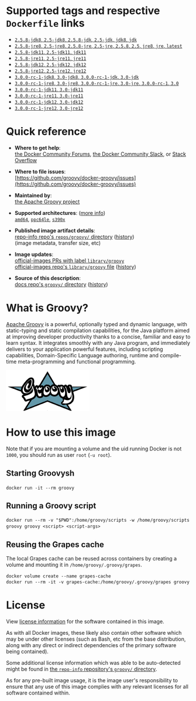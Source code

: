 <!--

********************************************************************************

WARNING:

    DO NOT EDIT "groovy/README.md"

    IT IS AUTO-GENERATED

    (from the other files in "groovy/" combined with a set of templates)

********************************************************************************

-->

# Supported tags and respective `Dockerfile` links

-	[`2.5.8-jdk8`, `2.5-jdk8`, `2.5.8-jdk`, `2.5-jdk`, `jdk8`, `jdk`](https://github.com/groovy/docker-groovy/blob/3cf1a63e71ac13bab6ba9cbb20bdc846b472842f/jdk8/Dockerfile)
-	[`2.5.8-jre8`, `2.5-jre8`, `2.5.8-jre`, `2.5-jre`, `2.5.8`, `2.5`, `jre8`, `jre`, `latest`](https://github.com/groovy/docker-groovy/blob/3cf1a63e71ac13bab6ba9cbb20bdc846b472842f/jre8/Dockerfile)
-	[`2.5.8-jdk11`, `2.5-jdk11`, `jdk11`](https://github.com/groovy/docker-groovy/blob/3cf1a63e71ac13bab6ba9cbb20bdc846b472842f/jdk11/Dockerfile)
-	[`2.5.8-jre11`, `2.5-jre11`, `jre11`](https://github.com/groovy/docker-groovy/blob/3cf1a63e71ac13bab6ba9cbb20bdc846b472842f/jre11/Dockerfile)
-	[`2.5.8-jdk12`, `2.5-jdk12`, `jdk12`](https://github.com/groovy/docker-groovy/blob/3cf1a63e71ac13bab6ba9cbb20bdc846b472842f/jdk12/Dockerfile)
-	[`2.5.8-jre12`, `2.5-jre12`, `jre12`](https://github.com/groovy/docker-groovy/blob/3cf1a63e71ac13bab6ba9cbb20bdc846b472842f/jre12/Dockerfile)
-	[`3.0.0-rc-1-jdk8`, `3.0-jdk8`, `3.0.0-rc-1-jdk`, `3.0-jdk`](https://github.com/groovy/docker-groovy/blob/975f0b5da97ff202bfde1ceeaa9ee37e349df46a/jdk8/Dockerfile)
-	[`3.0.0-rc-1-jre8`, `3.0-jre8`, `3.0.0-rc-1-jre`, `3.0-jre`, `3.0.0-rc-1`, `3.0`](https://github.com/groovy/docker-groovy/blob/975f0b5da97ff202bfde1ceeaa9ee37e349df46a/jre8/Dockerfile)
-	[`3.0.0-rc-1-jdk11`, `3.0-jdk11`](https://github.com/groovy/docker-groovy/blob/975f0b5da97ff202bfde1ceeaa9ee37e349df46a/jdk11/Dockerfile)
-	[`3.0.0-rc-1-jre11`, `3.0-jre11`](https://github.com/groovy/docker-groovy/blob/975f0b5da97ff202bfde1ceeaa9ee37e349df46a/jre11/Dockerfile)
-	[`3.0.0-rc-1-jdk12`, `3.0-jdk12`](https://github.com/groovy/docker-groovy/blob/975f0b5da97ff202bfde1ceeaa9ee37e349df46a/jdk12/Dockerfile)
-	[`3.0.0-rc-1-jre12`, `3.0-jre12`](https://github.com/groovy/docker-groovy/blob/975f0b5da97ff202bfde1ceeaa9ee37e349df46a/jre12/Dockerfile)

# Quick reference

-	**Where to get help**:  
	[the Docker Community Forums](https://forums.docker.com/), [the Docker Community Slack](https://blog.docker.com/2016/11/introducing-docker-community-directory-docker-community-slack/), or [Stack Overflow](https://stackoverflow.com/search?tab=newest&q=docker)

-	**Where to file issues**:  
	[https://github.com/groovy/docker-groovy/issues](https://github.com/groovy/docker-groovy/issues)

-	**Maintained by**:  
	[the Apache Groovy project](https://github.com/groovy/docker-groovy)

-	**Supported architectures**: ([more info](https://github.com/docker-library/official-images#architectures-other-than-amd64))  
	[`amd64`](https://hub.docker.com/r/amd64/groovy/), [`ppc64le`](https://hub.docker.com/r/ppc64le/groovy/), [`s390x`](https://hub.docker.com/r/s390x/groovy/)

-	**Published image artifact details**:  
	[repo-info repo's `repos/groovy/` directory](https://github.com/docker-library/repo-info/blob/master/repos/groovy) ([history](https://github.com/docker-library/repo-info/commits/master/repos/groovy))  
	(image metadata, transfer size, etc)

-	**Image updates**:  
	[official-images PRs with label `library/groovy`](https://github.com/docker-library/official-images/pulls?q=label%3Alibrary%2Fgroovy)  
	[official-images repo's `library/groovy` file](https://github.com/docker-library/official-images/blob/master/library/groovy) ([history](https://github.com/docker-library/official-images/commits/master/library/groovy))

-	**Source of this description**:  
	[docs repo's `groovy/` directory](https://github.com/docker-library/docs/tree/master/groovy) ([history](https://github.com/docker-library/docs/commits/master/groovy))

# What is Groovy?

[Apache Groovy](http://groovy-lang.org/) is a powerful, optionally typed and dynamic language, with static-typing and static compilation capabilities, for the Java platform aimed at improving developer productivity thanks to a concise, familiar and easy to learn syntax. It integrates smoothly with any Java program, and immediately delivers to your application powerful features, including scripting capabilities, Domain-Specific Language authoring, runtime and compile-time meta-programming and functional programming.

![logo](https://raw.githubusercontent.com/docker-library/docs/bb5fc730ed18c45d86425f9fa4265d50cb795ec8/groovy/logo.png)

# How to use this image

Note that if you are mounting a volume and the uid running Docker is not `1000`, you should run as user `root` (`-u root`).

## Starting Groovysh

`docker run -it --rm groovy`

## Running a Groovy script

`docker run --rm -v "$PWD":/home/groovy/scripts -w /home/groovy/scripts groovy groovy <script> <script-args>`

## Reusing the Grapes cache

The local Grapes cache can be reused across containers by creating a volume and mounting it in `/home/groovy/.groovy/grapes`.

```console
docker volume create --name grapes-cache
docker run --rm -it -v grapes-cache:/home/groovy/.groovy/grapes groovy
```

# License

View [license information](http://www.apache.org/licenses/LICENSE-2.0.html) for the software contained in this image.

As with all Docker images, these likely also contain other software which may be under other licenses (such as Bash, etc from the base distribution, along with any direct or indirect dependencies of the primary software being contained).

Some additional license information which was able to be auto-detected might be found in [the `repo-info` repository's `groovy/` directory](https://github.com/docker-library/repo-info/tree/master/repos/groovy).

As for any pre-built image usage, it is the image user's responsibility to ensure that any use of this image complies with any relevant licenses for all software contained within.
